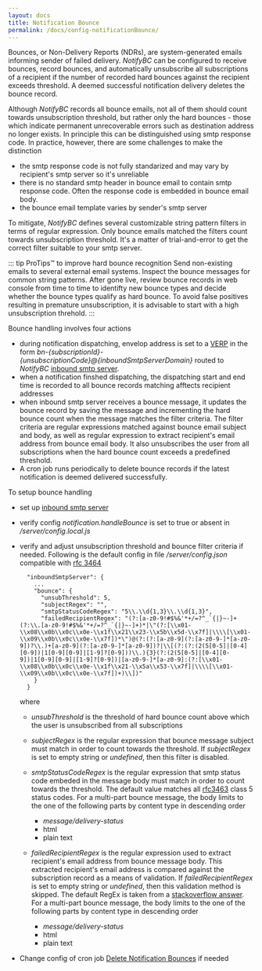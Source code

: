 ```yaml
---
layout: docs
title: Notification Bounce
permalink: /docs/config-notificationBounce/
---
```


Bounces, or Non-Delivery Reports (NDRs), are system-generated emails informing sender of failed delivery. *NotifyBC* can be configured to receive bounces, record bounces, and automatically unsubscribe all subscriptions of a recipient if the number of recorded hard bounces against the recipient exceeds threshold. A deemed successful notification delivery deletes the bounce record.

Although *NotifyBC* records all bounce emails, not all of them should count towards unsubscription threshold, but rather only the hard bounces - those which indicate permanent unrecoverable errors such as destination address no longer exists. In principle this can be distinguished using smtp response code.  In practice, however, there are some challenges to make the distinction

* the smtp response code is not fully standarized and may vary by recipient's smtp server so it's unreliable
* there is no standard smtp header in bounce email to contain smtp response code. Often the response code is embedded in bounce email body.
* the bounce email template varies by sender's smtp server

To mitigate, *NotifyBC* defines several customizable string pattern filters in terms of regular expression. Only bounce emails matched the filters count towards unsubscription threshold. It's a matter of trial-and-error to get the correct filter suitable to your smtp server.

::: tip ProTips™ to improve hard bounce recognition
Send non-existing emails to several external email systems. Inspect the bounce messages for common string patterns. After gone live, review bounce records in web console from time to time to identifty new bounce types and decide whether the bounce types qualify as hard bounce. To avoid false positives resulting in premature unsubscription, it is advisable to start with a high unsubscription threhold.
:::

Bounce handling involves four actions

* during notification dispatching, envelop address is set to a [VERP](https://en.wikipedia.org/wiki/Variable_envelope_return_path) in the form *bn-{subscriptionId}-{unsubscriptionCode}@{inboundSmtpServerDomain}* routed to *NotifyBC* [inbound smtp server](../config-inboundSmtpServer/).
* when a notification finshed dispatching, the dispatching start and end time is recorded to all bounce records matching afftects recipient addresses
* when inbound smtp server receives a bounce message, it updates the bounce record by saving the message and incrementing the hard bounce count when the message matches the filter criteria. The filter criteria are regular expressions matched against bounce email subject and body, as well as regular expression to extract recipient's email address from bounce email body. It also unsubscribes the user from all subscriptions when the hard bounce count exceeds a predefined threshold.
* A cron job runs periodically to delete bounce records if the latest notification is deemed delivered successfully.

To setup bounce handling

* set up [inbound smtp server](../config-inboundSmtpServer/)
* verify config *notification.handleBounce* is set to true or absent in */server/config.local.js*
* verify and adjust unsubscription threshold and bounce filter criteria if needed.
  Following is the default config in file */server/config.json* compatible with [rfc 3464](https://tools.ietf.org/html/rfc3464)

  ```
    "inboundSmtpServer": {
      ...
      "bounce": {
        "unsubThreshold": 5,
        "subjectRegex": "",
        "smtpStatusCodeRegex": "5\\.\\d{1,3}\\.\\d{1,3}",
        "failedRecipientRegex": "(?:[a-z0-9!#$%&'*+/=?^_`{|}~-]+(?:\\.[a-z0-9!#$%&'*+/=?^_`{|}~-]+)*|\"(?:[\\x01-\\x08\\x0b\\x0c\\x0e-\\x1f\\x21\\x23-\\x5b\\x5d-\\x7f]|\\\\[\\x01-\\x09\\x0b\\x0c\\x0e-\\x7f])*\")@(?:(?:[a-z0-9](?:[a-z0-9-]*[a-z0-9])?\\.)+[a-z0-9](?:[a-z0-9-]*[a-z0-9])?|\\[(?:(?:(2(5[0-5]|[0-4][0-9])|1[0-9][0-9]|[1-9]?[0-9]))\\.){3}(?:(2(5[0-5]|[0-4][0-9])|1[0-9][0-9]|[1-9]?[0-9])|[a-z0-9-]*[a-z0-9]:(?:[\\x01-\\x08\\x0b\\x0c\\x0e-\\x1f\\x21-\\x5a\\x53-\\x7f]|\\\\[\\x01-\\x09\\x0b\\x0c\\x0e-\\x7f])+)\\])"
      }
    }
  ```
  where

  * *unsubThreshold* is the threshold of hard bounce count above which the user is unsubscribed from all subscriptions
  * *subjectRegex* is the regular expression that bounce message subject must match in order to count towards the threshold. If *subjectRegex* is set to empty string or *undefined*, then this filter is disabled.
  * *smtpStatusCodeRegex* is the regular expression that smtp status code embeded in the message body must match in order to count towards the threshold. The default value matches all [rfc3463](https://tools.ietf.org/html/rfc3463) class 5 status codes. For a multi-part bounce message, the body limits to the one of the following parts by content type in descending order

    * *message/delivery-status*
    * html
    * plain text
  * *failedRecipientRegex* is the regular expression used to extract recipient's email address from bounce message body. This extracted recipient's email address is compared against the subscription record as a means of validation. If *failedRecipientRegex* is set to empty string or *undefined*, then this validation method is skipped. The default RegEx is taken from a [stackoverflow answer](https://stackoverflow.com/questions/201323/how-to-validate-an-email-address-using-a-regular-expression). For a multi-part bounce message, the body limits to the one of the following parts by content type in descending order

    * *message/delivery-status*
    * html
    * plain text
* Change config of cron job [Delete Notification Bounces](../config-cronJobs/#delete-notification-bounces) if needed
